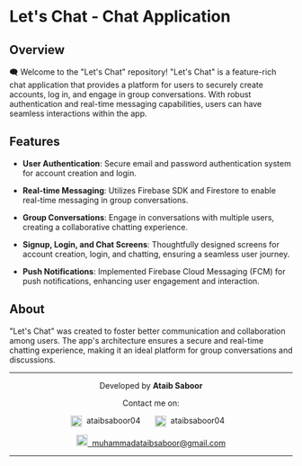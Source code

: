 # Let's Chat - Chat Application

## Overview

🗨️ Welcome to the "Let's Chat" repository! "Let's Chat" is a feature-rich chat application that provides a platform for users to securely create accounts, log in, and engage in group conversations. With robust authentication and real-time messaging capabilities, users can have seamless interactions within the app.

## Features

- **User Authentication**: Secure email and password authentication system for account creation and login.

- **Real-time Messaging**: Utilizes Firebase SDK and Firestore to enable real-time messaging in group conversations.

- **Group Conversations**: Engage in conversations with multiple users, creating a collaborative chatting experience.

- **Signup, Login, and Chat Screens**: Thoughtfully designed screens for account creation, login, and chatting, ensuring a seamless user journey.

- **Push Notifications**: Implemented Firebase Cloud Messaging (FCM) for push notifications, enhancing user engagement and interaction.

## About

"Let's Chat" was created to foster better communication and collaboration among users. The app's architecture ensures a secure and real-time chatting experience, making it an ideal platform for group conversations and discussions.

---

<p>
    <p align="center">Developed by <b>Ataib Saboor</b></p>
    <p align="center">Contact me on:</p>
    <p align="center">
        <a href="https://www.linkedin.com/in/ataibsaboor04" style="text-decoration: none; margin-right: 10px;">
            <img src="https://cdn-icons-png.flaticon.com/512/174/174857.png" alt="LinkedIn" width="20" height="20" style="vertical-align: middle;"> 
            &nbsp;ataibsaboor04
        </a>
        &nbsp;&nbsp;
        <a href="https://github.com/ataibsaboor04" style="text-decoration: none;">
            <img src="https://cdn-icons-png.flaticon.com/256/25/25231.png" alt="GitHub" width="20" height="20" style="vertical-align: middle;"> 
            &nbsp;ataibsaboor04
        </a>
        &nbsp;&nbsp;        
    </p>
    <p align="center">
        <a href="mailto:muhammadataibsaboor@gmail.com" target="_blank">
            <img src="https://upload.wikimedia.org/wikipedia/commons/thumb/7/7e/Gmail_icon_%282020%29.svg/2560px-Gmail_icon_%282020%29.svg.png" alt="Email Icon" height="20"> 
            &nbsp;muhammadataibsaboor@gmail.com
        </a>
    </p>
</p>

---
